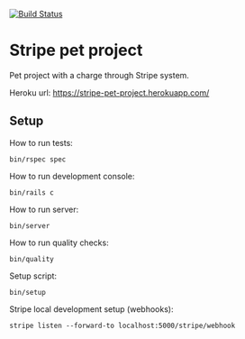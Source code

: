 [![Build Status](https://ruslankhabibullin.semaphoreci.com/badges/stripe_test/branches/master.svg)](https://ruslankhabibullin.semaphoreci.com/projects/stripe_test)

# Stripe pet project

Pet project with a charge through Stripe system.

Heroku url: https://stripe-pet-project.herokuapp.com/

## Setup

How to run tests:

```
bin/rspec spec
```

How to run development console:

```
bin/rails c
```

How to run server:

```
bin/server
```

How to run quality checks:

```
bin/quality
```

Setup script:

```
bin/setup
```

Stripe local development setup (webhooks):

```
stripe listen --forward-to localhost:5000/stripe/webhook
```
